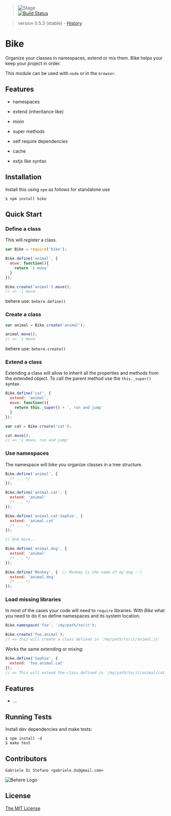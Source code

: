 > ![Stage](https://github.com/behere/behere.github.com/raw/master/assets/stage/production.png)  
[![Build Status](https://secure.travis-ci.org/behere/bike.png)](http://travis-ci.org/behere/bike)

> version 0.5.3 (stable) - [History](https://github.com/behere/bike/blob/master/HISTORY.md)

# Bike
  
  Organize your classes in namespaces, extend or mix them. Bike helps your keep your project in order.
  
  This module can be used with `node` or in the `browser`.

## Features
  
  * namespaces
  * extend (inheritance like)
  * mixin
  * super methods
  * self require dependencies
  * cache

  * extjs like syntax

## Installation

Install this using `npm` as follows for standalone use

    $ npm install bike

## Quick Start

### Define a class

This will *register* a class.

```javascript
var Bike = require('bike');

Bike.define('animal', {
  move: function(){
    return 'i move'
  }
});

Bike.create('animal').move();
// => 'i move'
```

behere use: `behere.define()`

### Create a class

```javascript
var animal = Bike.create('animal');

animal.move();
// => 'i move'
```

behere use: `behere.create()`

### Extend a class

Extending a class will allow to inherit all the properties and methods from the extended object.
To call the parent method use the `this._super()` syntax.

```javascript
Bike.define('cat', {
  extend: 'animal',
  move: function(){
    return this._super() + ', run and jump'
  }
});

var cat = Bike.create('cat');

cat.move();
// => 'i move, run and jump'
```

### Use namespaces

The namespace will bike you organize classes in a tree structure.

```javascript
Bike.define('animal', {
  /* ... */
});

Bike.define('animal.cat', {
  extend: 'animal'
  /* ... */
});

Bike.define('animal.cat.Sophie', {
  extend: 'animal.cat'
  /* ... */
});

// And more..

Bike.define('animal.dog', {
  extend: 'animal'
  /* ... */
});

Bike.define('Monkey', {  // Monkey is the name of my dog :-)
  extend: 'animal.dog'
  /* ... */
});
```

### Load missing libraries

In most of the cases your code will need to `require` libraries.
With *Bike* what you need to do it so define namespaces and its system location.

```javascript
Bike.namespace('foo', '/my/path/to/it');

Bike.create('foo.animal');
// => this will create a class defined in '/my/path/to/it/animal.js'
```

Works the same extending or mixing:

```javascript
Bike.define('Sophie', {
  extend: 'foo.animal.cat'
});
// => This will extend the class defined in '/my/path/to/it/animal/cat.js'
```

## Features

  * ...

## Running Tests

Install dev dependencies and make tests:

    $ npm install -d
    $ make test

## Contributors

```
Gabriele Di Stefano <gabriele.ds@gmail.com>
```

![Behere Logo](https://github.com/behere/behere.github.com/raw/master/assets/behere_logo.png)

## License 

[The MIT License](https://github.com/behere/bike/blob/master/LICENSE)
